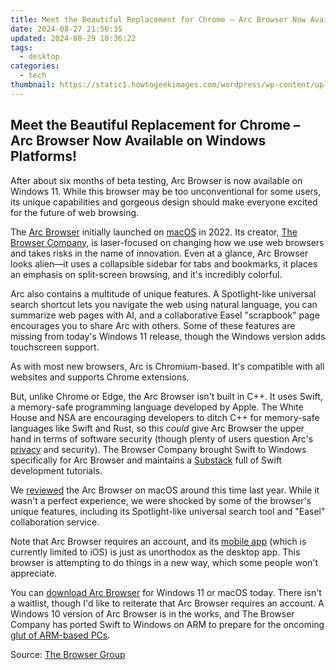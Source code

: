 ```yaml
---
title: Meet the Beautiful Replacement for Chrome – Arc Browser Now Available on Windows Platforms!
date: 2024-08-27 21:56:35
updated: 2024-08-29 10:36:22
tags:
  - desktop
categories:
  - tech
thumbnail: https://static1.howtogeekimages.com/wordpress/wp-content/uploads/2023/04/arc_featured-1.png
---
```


## Meet the Beautiful Replacement for Chrome – Arc Browser Now Available on Windows Platforms!

After about six months of beta testing, Arc Browser is now available on Windows 11\. While this browser may be too unconventional for some users, its unique capabilities and gorgeous design should make everyone excited for the future of web browsing.

 The [Arc Browser](https://arc.net/) initially launched on [macOS](https://fox-access.techidaily.com/best-hardware-for-high-quality-livestreams-for-2024/) in 2022\. Its creator, [The Browser Company](https://thebrowser.company/), is laser-focused on changing how we use web browsers and takes risks in the name of innovation. Even at a glance, Arc Browser looks alien—it uses a collapsible sidebar for tabs and bookmarks, it places an emphasis on split-screen browsing, and it's incredibly colorful.

 Arc also contains a multitude of unique features. A Spotlight-like universal search shortcut lets you navigate the web using natural language, you can summarize web pages with AI, and a collaborative Easel "scrapbook" page encourages you to share Arc with others. Some of these features are missing from today's Windows 11 release, though the Windows version adds touchscreen support.

 As with most new browsers, Arc is Chromium-based. It's compatible with all websites and supports Chrome extensions.

 But, unlike Chrome or Edge, the Arc Browser isn't built in C++. It uses Swift, a memory-safe programming language developed by Apple. The White House and NSA are encouraging developers to ditch C++ for memory-safe languages like Swift and Rust, so this _could_ give Arc Browser the upper hand in terms of software security (though plenty of users question Arc's [privacy](https://www.reddit.com/r/privacy/comments/17x3rxk/arc%5Fbrowser%5Fprivacy/) and security). The Browser Company brought Swift to Windows specifically for Arc Browser and maintains a [Substack](https://speakinginswift.substack.com/) full of Swift development tutorials.

 We [reviewed](https://instagram-video-recordings.techidaily.com/the-art-of-sharing-horizontals-in-igtvs-vertical-world/) the Arc Browser on macOS around this time last year. While it wasn't a perfect experience, we were shocked by some of the browser's unique features, including its Spotlight-like universal search tool and "Easel" collaboration service.

 Note that Arc Browser requires an account, and its [mobile app](https://apps.apple.com/us/app/arc-search-find-it-faster/id6472513080) (which is currently limited to iOS) is just as unorthodox as the desktop app. This browser is attempting to do things in a new way, which some people won't appreciate.

 You can [download Arc Browser](https://arc.net/) for Windows 11 or macOS today. There isn't a waitlist, though I'd like to reiterate that Arc Browser requires an account. A Windows 10 version of Arc Browser is in the works, and The Browser Company has ported Swift to Windows on ARM to prepare for the oncoming [glut of ARM-based PCs](https://extra-skills.techidaily.com/updated-mobile-mastery-upgrade-photos-elevated-at-no-price/).

 Source: [The Browser Group](https://twitter.com/browsercompany/status/1785309803201405116)

<ins class="adsbygoogle"
     style="display:block"
     data-ad-format="autorelaxed"
     data-ad-client="ca-pub-7571918770474297"
     data-ad-slot="1223367746"></ins>



<ins class="adsbygoogle"
     style="display:block"
     data-ad-client="ca-pub-7571918770474297"
     data-ad-slot="8358498916"
     data-ad-format="auto"
     data-full-width-responsive="true"></ins>
